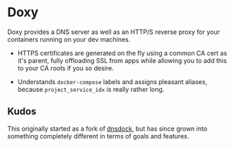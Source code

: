 Doxy
====

Doxy provides a DNS server as well as an HTTP/S reverse proxy for your containers running on your dev machines.

* HTTPS certificates are generated on the fly using a common CA cert as it's parent, fully offloading SSL from apps
  while allowing you to add this to your CA roots if you so desire.

* Understands `docker-compose` labels and assigns pleasant aliases, because `project_service_idx` is really rather long.


Kudos
-----

This originally started as a fork of [dnsdock](https://github.com/aacebedo/dnsdock), but has since grown into something
completely different in terms of goals and features.
